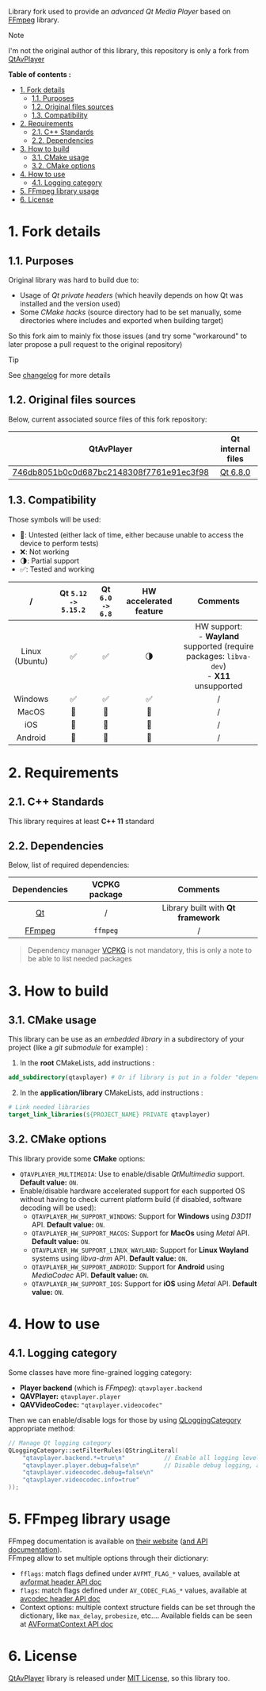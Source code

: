 Library fork used to provide an _advanced Qt Media Player_ based on [FFmpeg][ffmpeg-home] library.

> [!NOTE]
> I'm not the original author of this library, this repository is only a fork from [QtAvPlayer][qtavplayer-repo]

**Table of contents :**
- [1. Fork details](#1-fork-details)
  - [1.1. Purposes](#11-purposes)
  - [1.2. Original files sources](#12-original-files-sources)
  - [1.3. Compatibility](#13-compatibility)
- [2. Requirements](#2-requirements)
  - [2.1. C++ Standards](#21-c-standards)
  - [2.2. Dependencies](#22-dependencies)
- [3. How to build](#3-how-to-build)
  - [3.1. CMake usage](#31-cmake-usage)
  - [3.2. CMake options](#32-cmake-options)
- [4. How to use](#4-how-to-use)
  - [4.1. Logging category](#41-logging-category)
- [5. FFmpeg library usage](#5-ffmpeg-library-usage)
- [6. License](#6-license)

# 1. Fork details
## 1.1. Purposes

Original library was hard to build due to:
- Usage of _Qt private headers_ (which heavily depends on how Qt was installed and the version used)
- Some _CMake hacks_ (source directory had to be set manually, some directories where includes and exported when building target)

So this fork aim to mainly fix those issues (and try some "workaround" to later propose a pull request to the original repository)

> [!TIP]
> See [changelog][repo-changelog] for more details

## 1.2. Original files sources

Below, current associated source files of this fork repository:

| QtAvPlayer | Qt internal files |
|:-:|:-:|
| [746db8051b0c0d687bc2148308f7761e91ec3f98](https://github.com/valbok/QtAVPlayer/commit/746db8051b0c0d687bc2148308f7761e91ec3f98) | [Qt 6.8.0](https://github.com/qt/qtmultimedia/tree/6.7.2/src/multimedia/video) |

## 1.3. Compatibility

Those symbols will be used:
- :dizzy:: Untested (either lack of time, either because unable to access the device to perform tests)
- :x:: Not working
- :last_quarter_moon:: Partial support
- :white_check_mark:: Tested and working

| / | Qt `5.12 -> 5.15.2` | Qt `6.0 -> 6.8` | HW accelerated feature | Comments |
|:-:|:-:|:-:|:-:|:-:|
| Linux (Ubuntu) | :white_check_mark: | :white_check_mark: | :last_quarter_moon: | HW support:<br>- **Wayland** supported (require packages: `libva-dev`)<br>- **X11** unsupported |
| Windows | :white_check_mark: | :white_check_mark: | :white_check_mark: | / |
| MacOS | :dizzy: | :dizzy: | :dizzy: | / |
| iOS | :dizzy: | :dizzy: | :dizzy: | / |
| Android | :dizzy: | :dizzy: | :dizzy: | / |
 
# 2. Requirements
## 2.1. C++ Standards

This library requires at least **C++ 11** standard

## 2.2. Dependencies

Below, list of required dependencies:

| Dependencies | VCPKG package | Comments |
|:-:|:-:|:-:|
| [Qt][qt-official] | / | Library built with **Qt framework** |
| [FFmpeg][ffmpeg-home] | `ffmpeg` | / |

> Dependency manager [VCPKG][vcpkg-tutorial] is not mandatory, this is only a note to be able to list needed packages

# 3. How to build
## 3.1. CMake usage
This library can be use as an _embedded library_ in a subdirectory of your project (like a _git submodule_ for example) :
1. In the **root** CMakeLists, add instructions :
```cmake
add_subdirectory(qtavplayer) # Or if library is put in a folder "dependencies" : add_subdirectory(dependencies/qtavplayer)
```

2. In the **application/library** CMakeLists, add instructions :
```cmake
# Link needed libraries
target_link_libraries(${PROJECT_NAME} PRIVATE qtavplayer)
```

## 3.2. CMake options

This library provide some **CMake** options:
- `QTAVPLAYER_MULTIMEDIA`: Use to enable/disable _QtMultimedia_ support. **Default value:** `ON`.
- Enable/disable hardware accelerated support for each supported OS without having to check current platform build (if disabled, software decoding will be used):
  - `QTAVPLAYER_HW_SUPPORT_WINDOWS`: Support for **Windows** using _D3D11_ API. **Default value:** `ON`.
  - `QTAVPLAYER_HW_SUPPORT_MACOS`: Support for **MacOs** using _Metal_ API. **Default value:** `ON`.
  - `QTAVPLAYER_HW_SUPPORT_LINUX_WAYLAND`: Support for **Linux Wayland** systems using _libva-drm_ API. **Default value:** `ON`.
  - `QTAVPLAYER_HW_SUPPORT_ANDROID`: Support for **Android** using _MediaCodec_ API. **Default value:** `ON`.
  - `QTAVPLAYER_HW_SUPPORT_IOS`: Support for **iOS** using _Metal_ API. **Default value:** `ON`.

# 4. How to use
## 4.1. Logging category

Some classes have more fine-grained logging category:
- **Player backend** (which is _FFmpeg_): `qtavplayer.backend`
- **QAVPlayer:** `qtavplayer.player`
- **QAVVideoCodec:** `"qtavplayer.videocodec"`

Then we can enable/disable logs for those by using [QLoggingCategory][qt-doc-qlogging] appropriate method:
```cpp
// Manage Qt logging category
QLoggingCategory::setFilterRules(QStringLiteral(
    "qtavplayer.backend.*=true\n"           // Enable all logging level for "backend" category
    "qtavplayer.player.debug=false\n"       // Disable debug logging, all others are enabled
    "qtavplayer.videocodec.debug=false\n"
    "qtavplayer.videocodec.info=true"
));
```

# 5. FFmpeg library usage

FFmpeg documentation is available on [their website][ffmpeg-home] ([and API documentation][ffmpeg-doc-api]).  
FFmpeg allow to set multiple options through their dictionary:
- `fflags`: match flags defined under `AVFMT_FLAG_*` values, available at [avformat header API doc][ffmpeg-doc-api-fflags]
- `flags`: match flags defined under `AV_CODEC_FLAG_*` values, available at [avcodec header API doc][ffmpeg-doc-api-flags]
- Context options: multiple context structure fields can be set through the dictionary, like `max_delay`, `probesize`, etc.... Available fields can be seen at [AVFormatContext API doc][ffmpeg-doc-api-context]

# 6. License

[QtAvPlayer][qtavplayer-repo] library is released under [MIT License][repo-license], so this library too.

<!-- Links of this repository -->
[repo-changelog]: CHANGELOG.md
[repo-license]: LICENSE.md

<!-- External links -->
[doxygen-official]: https://www.doxygen.nl/index.html
[ffmpeg-home]: https://www.ffmpeg.org/
[ffmpeg-doc-api]: https://ffmpeg.org/doxygen/trunk/index.html
[ffmpeg-doc-api-context]: https://ffmpeg.org/doxygen/trunk/structAVFormatContext.html
[ffmpeg-doc-api-flags]: https://www.ffmpeg.org/doxygen/trunk/group__lavc__core.html
[ffmpeg-doc-api-fflags]: https://www.ffmpeg.org/doxygen/trunk/avformat_8h.html
[gtest-repo]: https://github.com/google/googletest
[qtavplayer-repo]: https://github.com/valbok/QtAVPlayer
[qt-doc-qlogging]: https://doc.qt.io/qt-6/qloggingcategory.html

[qt-official]: https://www.qt.io/
[qt-installer]: https://www.qt.io/download-qt-installer

[vcpkg-tutorial]: https://github.com/legerch/develop-memo/tree/master/Toolchains/Build%20systems/VCPKG